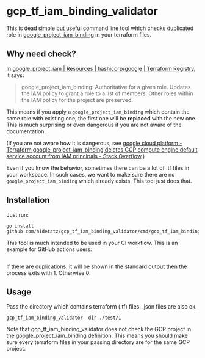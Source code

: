 # gcp_tf_iam_binding_validator

This is dead simple but useful command line tool which checks duplicated role in [google_project_iam_binding](https://registry.terraform.io/providers/hashicorp/google/latest/docs/resources/google_project_iam) in your terraform files.

## Why need check?

In [google_project_iam | Resources | hashicorp/google | Terraform Registry](https://registry.terraform.io/providers/hashicorp/google/latest/docs/resources/google_project_iam), it says:

> google_project_iam_binding: Authoritative for a given role. Updates the IAM policy to grant a role to a list of members. Other roles within the IAM policy for the project are preserved.

This means if you apply a `google_project_iam_binding` which contain the same role with existing one, the first one will be **replaced** with the new one. This is much surprising or even dangerous if you are not aware of the documentation.

(If you are not aware how it is dangerous, see [google cloud platform - Terraform google_project_iam_binding deletes GCP compute engine default service account from IAM principals - Stack Overflow](https://stackoverflow.com/questions/70703088/terraform-google-project-iam-binding-deletes-gcp-compute-engine-default-service).)

Even if you know the behavior, sometimes there can be a lot of .tf files in your workspace. In such cases, we want to make sure there are no `google_project_iam_binding` which already exists. This tool just does that.

## Installation

Just run:

```shell
go install github.com/hidetatz/gcp_tf_iam_binding_validator/cmd/gcp_tf_iam_binding_validator@latest
```

This tool is much intended to be used in your CI workflow.
This is an example for GitHub actions users:

```yaml
```

If there are duplications, it will be shown in the standard output then the process exits with 1. Otherwise 0.

## Usage

Pass the directory which contains terraform (.tf) files. .json files are also ok.

```shell
gcp_tf_iam_binding_validator -dir ./test/1
```

Note that gcp_tf_iam_binding_validator does not check the GCP project in the google_project_iam_binding definition. This means you should make sure every terraform files in your passing directory are for the same GCP project.
